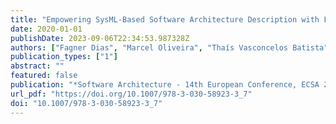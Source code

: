```yaml
---
title: "Empowering SysML-Based Software Architecture Description with Formal Verification: From SysADL to CSP"
date: 2020-01-01
publishDate: 2023-09-06T22:34:53.987328Z
authors: ["Fagner Dias", "Marcel Oliveira", "Thaís Vasconcelos Batista", "Everton Cavalcante", "Jair C. Leite", "Flávio Oquendo", "Camila Araújo"]
publication_types: ["1"]
abstract: ""
featured: false
publication: "*Software Architecture - 14th European Conference, ECSA 2020, L'Aquila, Italy, September 14-18, 2020, Proceedings*"
url_pdf: "https://doi.org/10.1007/978-3-030-58923-3_7"
doi: "10.1007/978-3-030-58923-3_7"
---
```


